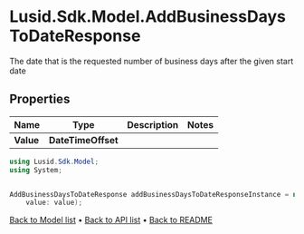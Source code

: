 # Lusid.Sdk.Model.AddBusinessDaysToDateResponse
The date that is the requested number of business days after the given start date

## Properties

Name | Type | Description | Notes
------------ | ------------- | ------------- | -------------
**Value** | **DateTimeOffset** |  | 

```csharp
using Lusid.Sdk.Model;
using System;


AddBusinessDaysToDateResponse addBusinessDaysToDateResponseInstance = new AddBusinessDaysToDateResponse(
    value: value);
```

[Back to Model list](../README.md#documentation-for-models) &#8226; [Back to API list](../README.md#documentation-for-api-endpoints) &#8226; [Back to README](../README.md)
